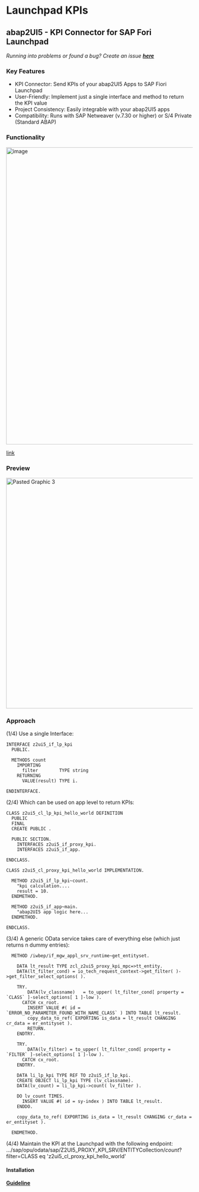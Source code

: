 # Launchpad KPIs

## abap2UI5 - KPI Connector for SAP Fori Launchpad

_Running into problems or found a bug? Create an issue [**here**](https://github.com/abap2UI5/abap2UI5/issues)_

### Key Features
* KPI Connector: Send KPIs of your abap2UI5 Apps to SAP Fiori Launchpad
* User-Friendly: Implement just a single interface and method to return the KPI value
* Project Consistency: Easily integrable with your abap2UI5 apps
* Compatibility: Runs with SAP Netweaver (v.7.30 or higher) or S/4 Private (Standard ABAP)

### Functionality
<img width="800" alt="image" src="https://github.com/abap2UI5/abap2UI5-connector_launchpad_kpi/assets/102328295/c7db9e46-6876-40d8-a632-be79e2fbcb91">
<br>

[link](https://excalidraw.com/#json=d-kRyy0bzOtYQgxweVXon,u2mAWDGdB9dg-J0NXbMvnw)

### Preview
<img width="621" alt="Pasted Graphic 3" src="https://github.com/abap2UI5/abap2UI5-connector_launchpad_kpi/assets/102328295/1b24c31e-5570-4324-92d0-5db915394ceb">


### Approach
(1/4) Use a single Interface:
```abap
INTERFACE z2ui5_if_lp_kpi
  PUBLIC.

  METHODS count
    IMPORTING
      filter        TYPE string
    RETURNING
      VALUE(result) TYPE i.

ENDINTERFACE.
```
(2/4) Which can be used on app level to return KPIs:
```abap
CLASS z2ui5_cl_lp_kpi_hello_world DEFINITION
  PUBLIC
  FINAL
  CREATE PUBLIC .

  PUBLIC SECTION.
    INTERFACES z2ui5_if_proxy_kpi.
    INTERFACES z2ui5_if_app.

ENDCLASS.

CLASS z2ui5_cl_proxy_kpi_hello_world IMPLEMENTATION.

  METHOD z2ui5_if_lp_kpi~count.
    "kpi calculation....
    result = 10.
  ENDMETHOD.

  METHOD z2ui5_if_app~main.
    "abap2UI5 app logic here...
  ENDMETHOD.

ENDCLASS.
```
(3/4) A generic OData service takes care of everything else (which just returns n dummy entries):
```abap
  METHOD /iwbep/if_mgw_appl_srv_runtime~get_entityset.

    DATA lt_result TYPE zcl_z2ui5_proxy_kpi_mpc=>tt_entity.
    DATA(lt_filter_cond) = io_tech_request_context->get_filter( )->get_filter_select_options( ).

    TRY.
        DATA(lv_classname)   = to_upper( lt_filter_cond[ property = `CLASS` ]-select_options[ 1 ]-low ).
      CATCH cx_root.
        INSERT VALUE #( id = `ERROR_NO_PARAMETER_FOUND_WITH_NAME_CLASS` ) INTO TABLE lt_result.
        copy_data_to_ref( EXPORTING is_data = lt_result CHANGING cr_data = er_entityset ).
        RETURN.
    ENDTRY.

    TRY.
        DATA(lv_filter) = to_upper( lt_filter_cond[ property = `FILTER` ]-select_options[ 1 ]-low ).
      CATCH cx_root.
    ENDTRY.

    DATA li_lp_kpi TYPE REF TO z2ui5_if_lp_kpi.
    CREATE OBJECT li_lp_kpi TYPE (lv_classname).
    DATA(lv_count) = li_lp_kpi->count( lv_filter ).

    DO lv_count TIMES.
      INSERT VALUE #( id = sy-index ) INTO TABLE lt_result.
    ENDDO.

    copy_data_to_ref( EXPORTING is_data = lt_result CHANGING cr_data = er_entityset ).

  ENDMETHOD.
```
(4/4) Maintain the KPI at the Launchpad with the following endpoint:
.../sap/opu/odata/sap/Z2UI5_PROXY_KPI_SRV/ENTITYCollection/$count?$filter=CLASS eq 'z2ui5_cl_proxy_kpi_hello_world'

#### Installation
[**Guideline**](https://www.linkedin.com/pulse/abap2ui5-host-your-apps-sap-fiori-launchpad-33-kpis-abap2ui5-uuxxe/)
